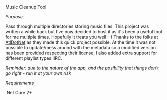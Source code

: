 Music Cleanup Tool 

*Purpose* 

Pass through multiple directories storing music files. This project was written a while back but I've now decided to host it as it's been a useful tool for me multiple times. Hopefully it treats you well :-)
Thanks to the folks at [AtlDotNet](https://github.com/Zeugma440/atldotnet) as they made this quick project possible. 
At the time it was not possible to update/mess around with the metadata so a modified version has been provided respecting their license, I also added extra support for different playlist types IIRC.

*Reminder: due to the nature of the app, and the posibility that things don't go right - run it at your own risk*

*Requirements* 

.Net Core 2+

 


